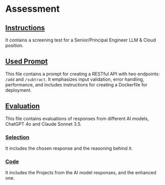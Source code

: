 # Assessment

## [Instructions](Instructions.md)
It contains a screening test for a Senior/Principal Engineer LLM & Cloud position.

## [Used Prompt](Generations/UsedPrompt.md)
This file contains a prompt for creating a RESTful API with two endpoints: `/add` and `/subtract`. It emphasizes input validation, error handling, performance, and includes instructions for creating a Dockerfile for deployment.

## [Evaluation](Generations/Evaluation.md)
This file contains evaluations of responses from different AI models, ChatGPT 4o and Claude Sonnet 3.5.

### [Selection](Generations\Selection.md)
It includes the chosen response and the reasoning behind it.

### [Code](Code/)
It includes the Projects from the AI model responses, and the enhanced one.